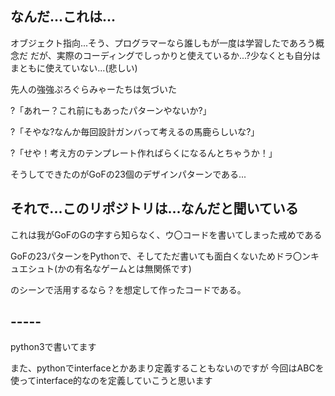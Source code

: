 ## なんだ...これは...
オブジェクト指向...そう、プログラマーなら誰しもが一度は学習したであろう概念だ
だが、実際のコーディングでしっかりと使えているか...?少なくとも自分はまともに使えていない...(悲しい)

先人の強強ぷろぐらみゃーたちは気づいた

?「あれー？これ前にもあったパターンやないか?」

?「そやな?なんか毎回設計ガンバって考えるの馬鹿らしいな?」

?「せや！考え方のテンプレート作ればらくになるんとちゃうか！」

そうしてできたのがGoFの23個のデザインパターンである...

## それで...このリポジトリは...なんだと聞いている
これは我がGoFのGの字すら知らなく、ウ〇コードを書いてしまった戒めである

GoFの23パターンをPythonで、そしてただ書いても面白くないためドラ〇ンキュエシュト(かの有名なゲームとは無関係です)

のシーンで活用するなら？を想定して作ったコードである。

## -----
python3で書いてます

また、pythonでinterfaceとかあまり定義することもないのですが
今回はABCを使ってinterface的なのを定義していこうと思います
